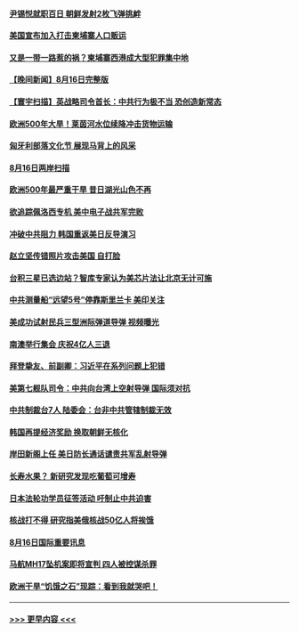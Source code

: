 #### [尹锡悦就职百日 朝鲜发射2枚飞弹挑衅](../pages/prog202/a103504311.md?t=08171751) 
#### [美国宣布加入打击柬埔寨人口贩运](../pages/prog202/a103504301.md?t=08171751) 
#### [又是一带一路惹的祸？柬埔寨西港成大型犯罪集中地](../pages/prog202/a103504297.md?t=08171751) 
#### [【晚间新闻】8月16日完整版](../pages/prog202/a103504096.md?t=08171751) 
#### [【寰宇扫描】英战略司令首长：中共行为极不当 恐创造新常态](../pages/prog202/a103504122.md?t=08171751) 
#### [欧洲500年大旱！莱茵河水位续降冲击货物运输](../pages/prog202/a103504139.md?t=08171751) 
#### [匈牙利部落文化节 展现马背上的风采](../pages/prog202/a103503985.md?t=08171751) 
#### [8月16日两岸扫描](../pages/prog202/a103503965.md?t=08171751) 
#### [欧洲500年最严重干旱 昔日湖光山色不再](../pages/prog202/a103503960.md?t=08171751) 
#### [欲追踪佩洛西专机 美中电子战共军完败](../pages/prog202/a103503953.md?t=08171751) 
#### [冲破中共阻力 韩国重返美日反导演习](../pages/prog202/a103503958.md?t=08171751) 
#### [赵立坚传错照片攻击美国 自打脸](../pages/prog202/a103503866.md?t=08171751) 
#### [台积三星已选边站？智库专家认为美芯片法让北京无计可施](../pages/prog202/a103503814.md?t=08171751) 
#### [中共测量船“远望5号”停靠斯里兰卡 美印关注](../pages/prog202/a103503728.md?t=08171751) 
#### [美成功试射民兵三型洲际弹道导弹 视频曝光](../pages/prog202/a103503783.md?t=08171751) 
#### [南澳举行集会 庆祝4亿人三退](../pages/prog202/a103503735.md?t=08171751) 
#### [拜登挚友、前副卿：习近平在系列问题上犯错](../pages/prog202/a103503608.md?t=08171751) 
#### [美第七舰队司令：中共向台湾上空射导弹 国际须对抗](../pages/prog202/a103503574.md?t=08171751) 
#### [中共制裁台7人 陆委会：台非中共管辖制裁无效](../pages/prog202/a103503569.md?t=08171751) 
#### [韩国再提经济奖励 换取朝鲜无核化](../pages/prog202/a103502992.md?t=08171751) 
#### [岸田新阁上任 美日防长通话谴责共军乱射导弹](../pages/prog202/a103503561.md?t=08171751) 
#### [长寿水果？ 新研究发现吃葡萄可增寿](../pages/prog202/a103503480.md?t=08171751) 
#### [日本法轮功学员征签活动 吁制止中共迫害](../pages/prog202/a103503445.md?t=08171751) 
#### [核战打不得 研究指美俄核战50亿人将挨饿](../pages/prog202/a103503475.md?t=08171751) 
#### [8月16日国际重要讯息](../pages/prog202/a103503437.md?t=08171751) 
#### [马航MH17坠机案即将宣判 四人被控谋杀罪](../pages/prog202/a103503414.md?t=08171751) 
#### [欧洲干旱“饥饿之石”现踪：看到我就哭吧！](../pages/prog202/a103503381.md?t=08171751) 

----
#### [ >>> 更早内容 <<< ](../indexes/prog202-earlier.md)
